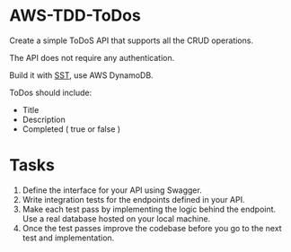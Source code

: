 # AWS-TDD-ToDos

Create a simple ToDoS API that supports all the CRUD operations.

The API does not require any authentication.

Build it with [SST](https://sst.dev/), use AWS DynamoDB.

ToDos should include: 
 *  Title
 *  Description
 *  Completed ( true or false )


# Tasks

1. Define the interface for your API using Swagger.
2. Write integration tests for the endpoints defined in your API.
3. Make each test pass by implementing the logic behind the endpoint. Use a real database hosted on your local machine.
4. Once the test passes improve the codebase before you go to the next test and implementation.
